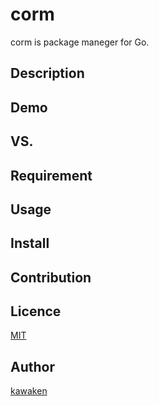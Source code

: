 corm
====

corm is package maneger for Go.

## Description

## Demo

## VS. 

## Requirement

## Usage

## Install

## Contribution

## Licence

[MIT]()

## Author

[kawaken](https://github.com/kawaken)
